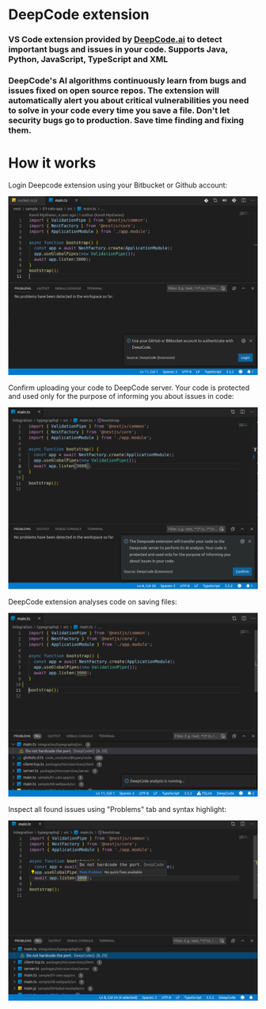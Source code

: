 # DeepCode extension

<h3>
VS Code extension provided by <a href="https://www.deepcode.ai/">DeepCode.ai</a> to detect important bugs and issues in your code. Supports Java, Python, JavaScript, TypeScript and XML
</h3>
<h3>
DeepCode's AI algorithms continuously learn from bugs and issues fixed on open source
repos. The extension will automatically alert you about critical vulnerabilities you need to solve
in your code every time you save a file. Don't let security bugs go to production. Save time
finding and fixing them.
</h3>

# How it works

Login Deepcode extension using your Bitbucket or Github account:

![login](images/login.png)

Confirm uploading your code to DeepCode server. Your code is protected and used only for the purpose of informing you about issues in code:

![confirm](images/confirm.png)

DeepCode extension analyses code on saving files:

![deepcode progress](images/progress.png)

Inspect all found issues using "Problems" tab and syntax highlight:

![deepcode problem](images/problem.png)
